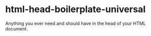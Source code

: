 # html-head-boilerplate-universal

Anything you ever need and should have in the head of your HTML document.